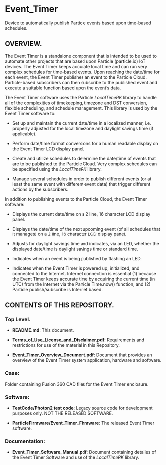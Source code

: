 # Event_Timer
Device to automatically publish Particle events based upon time-based schedules.

## OVERVIEW.
The Event Timer is a standalone component that is intended to be used to automate other projects that are based upon Particle (particle.io) IoT devices.  The Event Timer keeps accurate local time and can run very complex schedules for time-based events.  Upon reaching the date/time for each event, the Event Timer publishes an event to the Particle Cloud.  Particle-based subscribers can then subscribe to the published event and execute a suitable function based upon the event’s data.

The Event Timer software uses the Particle *LocalTimeRK* library to handle all of the complexities of timekeeping, timezone and DST conversion, flexible scheduling, and schedule management.  This library is used by the Event Timer software to:

-	Set up and maintain the current date/time in a localized manner, i.e. properly adjusted for the local timezone and daylight savings time (if applicable).
  
-	Perform date/time format conversions for a human readable display on the Event Timer LCD display panel.
  
-	Create and utilize schedules to determine the date/time of events that are to be published to the Particle Cloud.  Very complex schedules can be specified using the *LocalTimeRK* library.
  
-	Manage several schedules in order to publish different events (or at least the same event with different event data) that trigger different actions by the subscribers.

In addition to publishing events to the Particle Cloud, the Event Timer software:

-	Displays the current date/time on a 2 line, 16 character LCD display panel.
  
-	Displays the date/time of the next upcoming event (of all schedules that it manages) on a 2 line, 16 character LCD display panel.
  
-	Adjusts for daylight savings time and indicates, via an LED, whether the displayed date/time is daylight savings time or standard time.
  
-	Indicates when an event is being published by flashing an LED.
  
-	Indicates when the Event Timer is powered up, initialized, and connected to the Internet.  Internet connection is essential (1) because the Event Timer keeps accurate time by acquiring the current time (in UTC) from the Internet via the Particle Time.now() function, and (2) Particle publish/subscribe is Internet based.

## CONTENTS OF THIS REPOSITORY.
### Top Level.
- **README.md**:  This document.

- **Terms_of_Use_License_and_Disclaimer.pdf**:  Requirements and restrictions for use of the material in this Repository.

- **Event_Timer_Overview_Document.pdf**:  Document that provides an overview of the Event Timer system application, hardware and software.

### Case:  
Folder containing Fusion 360 CAD files for the Event Timer enclosure.

### Software:
- **TestCode/Photon2 test code**:  Legacy source code for development purposes only.  NOT THE RELEASED SOFTWARE.

- **ParticleFirmware/Event_Timer_Firmware**:  The released Event Timer software.

### Documentation:
- **Event_Timer_Software_Manual.pdf**:  Document containing detailes of the Event Timer Software and use of the *LocalTimeRK* library.
